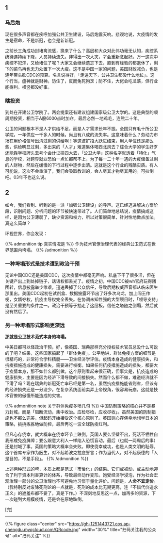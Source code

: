 
## 1

### 马后炮

现在很多声音都在疾呼加强公共卫生建设，马后炮震天响。悲观地说，大疫情的发生是宿命，不是新冠，也会是新新冠。

之前长三角成功封堵禽流感，换来了什么？高层和大众对此伟功毫无认知，疾控系统待遇持续下降，人员持续流失。非得出一次大灾，才会重新念起好。万一这次中疾控不犯浑，又给堵住了呢？大家又会继续遗忘下去，直到有经验的都退休了，剩下的菜鸟再也无力处置下一次大疫。这不是中国一家的问题，美国财政减负，也是连年带头砍CDC的预算。名言说得好，「走遍天下，公共卫生都没什么地位」。这个行当，瘟神就是财神。防住了，反而兔死狗烹；防不住，大佬会吃瓜落，但行业能得利。横竖都没好事。

<!--more--><p></p>

### 瞎投资

到处在开建公卫学院了。两会提案还有建议组建国家级公卫大学的。这是典型的顺周期投资，相当于A股6000点时加仓，最后必然一地鸡毛，连熊二十年。

公卫的问题根本不是人才供给不足，而是人才需求长年不振。全国只有毛十所公卫学院，一年供应一千多人的时候，尚且有八成的流失率。这意味着什么？劳动力市场在用价格信号出清过剩的供给啊！等这波扩招大跃进结束，用人单位还是那么些，供给明显过剩，多出来的「人才」难道集体喝西北风去？综合大学的学生好歹还能靠学校牌头去考个会计证拼四大去，「公卫大学」这种名字就透着「特化」气息的学校，对跨界就业恐怕一点忙都帮不上。为了每一二十年一遇的大疫储备过剩的人财物，然后在缓慢的下行过程中逐步出清。这就是这个行业的残酷实质。有人可能说，这次不会重演了，我们会吸取教训的，会人尽其才物尽其用的。可拉倒吧。03年不也这么说。

## 2

如今，我们看到、听到的是一派「加强公卫建设」的呼声。这已经迈进解决方案阶段，识别问题、分析问题的环节被快速带过了。人们简单地总结说，疫情搞成这样，是因为公卫薄弱了，缺少资源和权力，所以对策很简单，针对性地做点加法。真这么简单？

环视世界，你会发现：

{{% admonition tip 真实情况是 %}}
作为技术官僚治理代表的经典公卫范式在世界范围内垮塌。
{{% /admonition %}}

### 一种垮塌形式是技术遭到政治干预

无论中国CDC还是美国CDC，这次疫情中都毫无声响。私底下干了很多活，但在关键产出上到处掉链子，话语权都丢光了。疫情之初，中国CDC被wh官府玩得团团转，信息披露举步维艰，迅速丢掉了公众信任，导致后期权威声音都从临床医生那里出。美国CDC起初在试剂盒、数据披露环节出了好多次乌龙，加上闯王作梗，女婿夺权，抗疫主导权完全丢失。在协调未知性强的大型项目时，「领导支持」是至关重要的条件之一。政治干预等于抽走了这层板，信任之塔随之倒塌，然后就没有然后了。

### 另一种垮塌形式影响更深远

**那就是公卫技术范式本身的垮塌。**

中美日都可以怪政治干预，好，像英国、瑞典那样充分授权技术官员总没什么可说的了吧？结果，这些国家搞起了「群体免疫」。公平地讲，群体免疫方案的细节是很精巧的，非常符合学科精髓——卫生经济学评估。疫情本身造成的健康损失，和抗疫措施造成的健康损失，需要进行权衡。如果任何抗疫措施造成的损失，都要大于疫情本身，那不如什么都别做。这个原则看起来很正确，但事实是，抗疫造成的健康损失，主要是因为经济下滑导致的间接损失。然而什么都不做，难道经济就不下滑了吗？现在瑞典的新冠死亡率已经是第一名，虽然抗疫措施能省则省，但该有的经济损失还是一分没少。在复杂系统面前卖弄上帝视角，很容易玩崩。这就是技术官僚的傲慢所能造成的灾害。

{{% admonition note 关于群体免疫多喷几句 %}}
中国防制策略的核心并不是暴力封城，而是「阻断流动，集中收治。应检尽检，应收尽收」。虽然美国的防制措施也不那么完美，但起码开始接受这个核心原则了。英国则心存侥幸地想学日本的策略，挑挑拣拣地做防控，最后再吃一波全球防疫红利。

但凡心存侥幸，就大概率在侥幸环节上跌倒。英国人要么坚壁不出，死活不牺牲自我形成免疫屏障；要么跟意大利人一样陷入恐慌盲动，最后（也就一两周后的事）还是封城了事。英国的策略大概率会失败。即使侥幸成功，也是人类文明的耻辱。这个首席专家作为医生，对不起希波克拉底誓言；作为当代人，对不起康德的「人是目的，不是手段」。
{{% /admonition %}}

上述两种形式的垮，本质上都是范式「市侩化」的结果。它们或被动，或主动地迎合了利于资本利害算计的体系，导致最终动作变形。饱受经济学浸泡，作为社会宏观治理一部分的公卫治理也不可避免地习惯于量化评价。问题是，**人命不宜定价**。（我特别反对废除死刑论的一点就是，死刑的成本比无期更高，连「不惜代价追求正义」的遮羞布都不要了，真是下作。）不深刻地反思这一点，加再多的资源，下一次碰到大规模疫情，还是会在原地跌倒。

[完]

---

<!-- {% raw %} -->
{{% figure class="center" src="https://gh-1251443721.cos.ap-chengdu.myqcloud.com/QRcode.jpg" width="30%" title="扫码关注我的公众号" alt="扫码关注" %}}
<!-- {% endraw %} -->